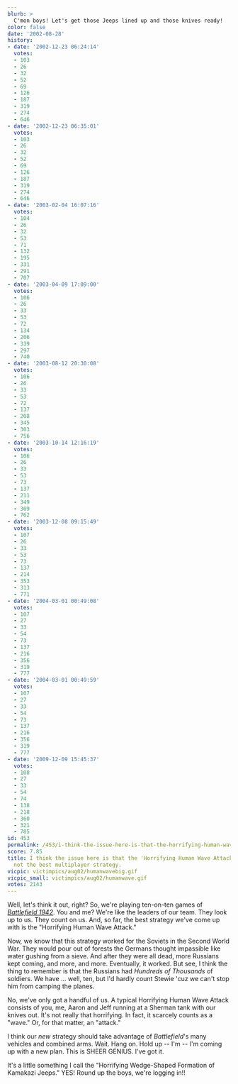 ```yaml
---
blurb: >
  C'mon boys! Let's get those Jeeps lined up and those knives ready!
color: false
date: '2002-08-28'
history:
- date: '2002-12-23 06:24:14'
  votes:
  - 103
  - 26
  - 32
  - 52
  - 69
  - 126
  - 187
  - 319
  - 274
  - 646
- date: '2002-12-23 06:35:01'
  votes:
  - 103
  - 26
  - 32
  - 52
  - 69
  - 126
  - 187
  - 319
  - 274
  - 646
- date: '2003-02-04 16:07:16'
  votes:
  - 104
  - 26
  - 32
  - 53
  - 71
  - 132
  - 195
  - 331
  - 291
  - 707
- date: '2003-04-09 17:09:00'
  votes:
  - 106
  - 26
  - 33
  - 53
  - 72
  - 134
  - 206
  - 339
  - 297
  - 740
- date: '2003-08-12 20:30:08'
  votes:
  - 106
  - 26
  - 33
  - 53
  - 72
  - 137
  - 208
  - 345
  - 303
  - 756
- date: '2003-10-14 12:16:19'
  votes:
  - 106
  - 26
  - 33
  - 53
  - 73
  - 137
  - 211
  - 349
  - 309
  - 762
- date: '2003-12-08 09:15:49'
  votes:
  - 107
  - 26
  - 33
  - 53
  - 73
  - 137
  - 214
  - 353
  - 313
  - 771
- date: '2004-03-01 00:49:08'
  votes:
  - 107
  - 27
  - 33
  - 54
  - 73
  - 137
  - 216
  - 356
  - 319
  - 777
- date: '2004-03-01 00:49:59'
  votes:
  - 107
  - 27
  - 33
  - 54
  - 73
  - 137
  - 216
  - 356
  - 319
  - 777
- date: '2009-12-09 15:45:37'
  votes:
  - 108
  - 27
  - 33
  - 54
  - 74
  - 138
  - 218
  - 360
  - 321
  - 785
id: 453
permalink: /453/i-think-the-issue-here-is-that-the-horrifying-human-wave-attack-is-simply-not-the-best-multiplayer-strategy/
score: 7.85
title: I think the issue here is that the 'Horrifying Human Wave Attack' is simply
  not the best multiplayer strategy.
vicpic: victimpics/aug02/humanwavebig.gif
vicpic_small: victimpics/aug02/humanwave.gif
votes: 2143
---
```


Well, let's think it out, right? So, we're playing ten-on-ten games of
[*Battlefield
1942*](http://web.archive.org/web/20020828000000/http://www.fileplanet.com/files/110000/111652.shtml).
You and me? We're like the leaders of our team. They look up to us. They
count on us. And, so far, the best strategy we've come up with is the
"Horrifying Human Wave Attack."

Now, we know that this strategy worked for the Soviets in the Second
World War. They would pour out of forests the Germans thought impassible
like water gushing from a sieve. And after they were all dead, more
Russians kept coming, and more, and more. Eventually, it worked. But
see, I think the thing to remember is that the Russians had *Hundreds of
Thousands* of soldiers. We have ... well, ten, but I'd hardly count
Stewie 'cuz we can't stop him from camping the planes.

No, we've only got a handful of us. A typical Horrifying Human Wave
Attack consists of you, me, Aaron and Jeff running at a Sherman tank
with our knives out. It's not really that horrifying. In fact, it
scarcely counts as a "wave." Or, for that matter, an "attack."

I think our *new* strategy should take advantage of *Battlefield*'s many
vehicles and combined arms. Wait. Hang on. Hold up -- I'm -- I'm coming
up with a new plan. This is SHEER GENIUS. I've got it.

It's a little something I call the "Horrifying Wedge-Shaped Formation of
Kamakazi Jeeps." YES! Round up the boys, we're logging in!!